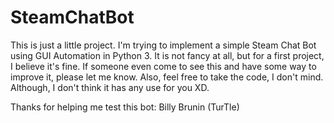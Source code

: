 # SteamChatBot

This is just a little project. I'm trying to implement a simple Steam Chat Bot using GUI Automation in Python 3. 
It is not fancy at all, but for a first project, I believe it's fine. 
If someone even come to see this and have some way to improve it, please let me know.
Also, feel free to take the code, I don't mind. Although, I don't think it has any use for you XD.

Thanks for helping me test this bot:
Billy 
Brunin (TurTle)
